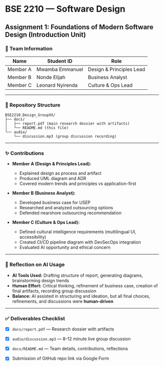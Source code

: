 # BSE 2210 — Software Design
## Assignment 1: Foundations of Modern Software Design (Introduction Unit)

### 📌 Team Information
| Name | Student ID | Role |
|------|------------|------|
| Member A | Mwamba Emmanuel | Design & Principles Lead |
| Member B | Nonde Elijah | Business Analyst |
| Member C | Leonard Nyirenda | Culture & Ops Lead |

---

### 📂 Repository Structure
```
BSE2210_Design_GroupXX/
├── docs/
│   ├── report.pdf (main research dossier with artifacts)
│   └── README.md (this file)
└── audio/
    └── discussion.mp3 (group discussion recording)
```

---

### ✨ Contributions
- **Member A (Design & Principles Lead):**
  - Explained design as process and artifact
  - Produced UML diagram and ADR
  - Covered modern trends and principles vs application-first

- **Member B (Business Analyst):**
  - Developed business case for USEP
  - Researched and analyzed outsourcing options
  - Defended nearshore outsourcing recommendation

- **Member C (Culture & Ops Lead):**
  - Defined cultural intelligence requirements (multilingual UI, accessibility)
  - Created CI/CD pipeline diagram with DevSecOps integration
  - Evaluated AI opportunity and ethical concern

---

### 🧠 Reflection on AI Usage
- **AI Tools Used:** Drafting structure of report, generating diagrams, brainstorming design trends  
- **Human Effort:** Critical thinking, refinement of business case, creation of final artifacts, recording group discussion  
- **Balance:** AI assisted in structuring and ideation, but all final choices, refinements, and discussions were **human-driven**  

---

### ✅ Deliverables Checklist
- [x] `docs/report.pdf` — Research dossier with artifacts  
- [x] `audio/discussion.mp3` — 8–12 minute live group discussion  
- [x] `docs/README.md` — Team details, contributions, reflections  
- [x] Submission of GitHub repo link via Google Form  


